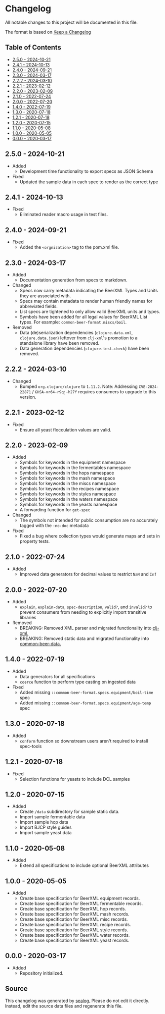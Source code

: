 # Changelog

All notable changes to this project will be documented in this file.

The format is based on [Keep a Changelog](https://keepachangelog.com/en/1.0.0/)

## Table of Contents

* [2.5.0 - 2024-10-21](#250---2024-10-21)
* [2.4.1 - 2024-10-13](#241---2024-10-13)
* [2.4.0 - 2024-09-21](#240---2024-09-21)
* [2.3.0 - 2024-03-17](#230---2024-03-17)
* [2.2.2 - 2024-03-10](#222---2024-03-10)
* [2.2.1 - 2023-02-12](#221---2023-02-12)
* [2.2.0 - 2023-02-09](#220---2023-02-09)
* [2.1.0 - 2022-07-24](#210---2022-07-24)
* [2.0.0 - 2022-07-20](#200---2022-07-20)
* [1.4.0 - 2022-07-19](#140---2022-07-19)
* [1.3.0 - 2020-07-18](#130---2020-07-18)
* [1.2.1 - 2020-07-18](#121---2020-07-18)
* [1.2.0 - 2020-07-15](#120---2020-07-15)
* [1.1.0 - 2020-05-08](#110---2020-05-08)
* [1.0.0 - 2020-05-05](#100---2020-05-05)
* [0.0.0 - 2020-03-17](#000---2020-03-17)

## 2.5.0 - 2024-10-21

* Added
  * Development time functionality to export specs as JSON Schema
* Fixed
  * Updated the sample data in each spec to render as the correct type

## 2.4.1 - 2024-10-13

* Fixed
  * Eliminated reader macro usage in test files.

## 2.4.0 - 2024-09-21

* Fixed
  * Added the `<orgnization>` tag to the pom.xml file.

## 2.3.0 - 2024-03-17

* Added
  * Documentation generation from specs to markdown.
* Changed
  * Specs now carry metadata indicating the BeerXML Types and Units they are associated with.
  * Specs may contain metadata to render human friendly names for abbreviated fields.
  * List specs are tightened to only allow valid BeerXML units and types.
  * Symbols have been added for all legal values for BeerXML List types. For example: `common-beer-format.miscs/boil`.
* Removed
  * Data (de)serialization dependencies (`clojure.data.xml`, `clojure.data.json`) leftover from `clj-xml`'s promotion to a standalone library have been removed.
  * Data generation dependencies (`clojure.test.check`) have been removed.

## 2.2.2 - 2024-03-10

* Changed
  * Bumped `org.clojure/clojure` to `1.11.2`. Note: Addressing `CVE-2024-22871` / `GHSA-vr64-r9qj-h27f` requires consumers to upgrade to this version.

## 2.2.1 - 2023-02-12

* Fixed
  * Ensure all yeast flocculation values are valid.

## 2.2.0 - 2023-02-09

* Added
  * Symbols for keywords in the equipment namespace
  * Symbols for keywords in the fermentables namespace
  * Symbols for keywords in the hops namespace
  * Symbols for keywords in the mash namespace
  * Symbols for keywords in the miscs namespace
  * Symbols for keywords in the recipes namespace
  * Symbols for keywords in the styles namespace
  * Symbols for keywords in the waters namespace
  * Symbols for keywords in the yeasts namespace
  * A forwarding function for `get-spec`
* Changed
  * The symbols not intended for public consumption are no accurately tagged with the `:no-doc` metadata
* Fixed
  * Fixed a bug where collection types would generate maps and sets in property tests.

## 2.1.0 - 2022-07-24

* Added
  * Improved data generators for decimal values to restrict `NaN` and `Inf`

## 2.0.0 - 2022-07-20

* Added
  * `explain`, `explain-data`, `spec-description`, `valid?`, and `invalid?` to prevent consumers from needing to explicitly import transitive libraries
* Removed
  * BREAKING: Removed XML parser and migrated functionality into [clj-xml.](https://github.com/Wall-Brew-Co/clj-xml)
  * BREAKING: Removed static data and migrated functionality into [common-beer-data.](https://github.com/Wall-Brew-Co/common-beer-data)

## 1.4.0 - 2022-07-19

* Added
  * Data generators for all specifications
  * `coerce` function to perform type casting on ingested data
* Fixed
  * Added missing `::common-beer-format.specs.equipment/boil-time` spec
  * Added missing `::common-beer-format.specs.equipment/age-temp` spec

## 1.3.0 - 2020-07-18

* Added
  * `conform` function so downstream users aren't required to install spec-tools

## 1.2.1 - 2020-07-18

* Fixed
  * Selection functions for yeasts to include DCL samples

## 1.2.0 - 2020-07-15

* Added
  * Create `/data` subdirectory for sample static data.
  * Import sample fermentable data
  * Import sample hop data
  * Import BJCP style guides
  * Import sample yeast data

## 1.1.0 - 2020-05-08

* Added
  * Extend all specifications to include optional BeerXML attributes

## 1.0.0 - 2020-05-05

* Added
  * Create base specification for BeerXML equipment records.
  * Create base specification for BeerXML fermentable records.
  * Create base specification for BeerXML hop records.
  * Create base specification for BeerXML mash records.
  * Create base specification for BeerXML misc records.
  * Create base specification for BeerXML recipe records.
  * Create base specification for BeerXML style records.
  * Create base specification for BeerXML water records.
  * Create base specification for BeerXML yeast records.

## 0.0.0 - 2020-03-17

* Added
  * Repository initialized.

## Source

This changelog was generated by [sealog.](https://github.com/Wall-Brew-Co/lein-sealog)
Please do not edit it directly. Instead, edit the source data files and regenerate this file.
